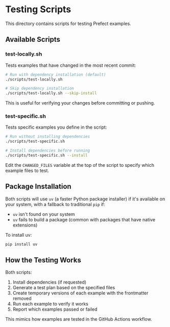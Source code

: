 # Testing Scripts

This directory contains scripts for testing Prefect examples.

## Available Scripts

### test-locally.sh

Tests examples that have changed in the most recent commit:

```bash
# Run with dependency installation (default)
./scripts/test-locally.sh

# Skip dependency installation 
./scripts/test-locally.sh --skip-install
```

This is useful for verifying your changes before committing or pushing.

### test-specific.sh

Tests specific examples you define in the script:

```bash
# Run without installing dependencies
./scripts/test-specific.sh

# Install dependencies before running
./scripts/test-specific.sh --install
```

Edit the `CHANGED_FILES` variable at the top of the script to specify which example files to test.

## Package Installation

Both scripts will use `uv` (a faster Python package installer) if it's available on your system, with a fallback to traditional `pip` if:
- `uv` isn't found on your system
- `uv` fails to build a package (common with packages that have native extensions)

To install uv:

```bash
pip install uv
```

## How the Testing Works

Both scripts:

1. Install dependencies (if requested)
2. Generate a test plan based on the specified files
3. Create temporary versions of each example with the frontmatter removed
4. Run each example to verify it works
5. Report which examples passed or failed

This mimics how examples are tested in the GitHub Actions workflow. 